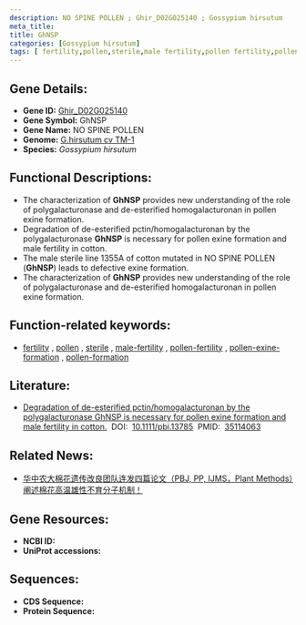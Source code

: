 ```yaml
---
description: NO SPINE POLLEN ; Ghir_D02G025140 ; Gossypium hirsutum
meta_title:
title: GhNSP
categories: [Gossypium hirsutum]
tags: [ fertility,pollen,sterile,male fertility,pollen fertility,pollen exine formation,pollen formation ]
---
```


## Gene Details:
- **Gene ID:**	[Ghir_D02G025140]()
- **Gene Symbol:** GhNSP
- **Gene Name:** NO SPINE POLLEN
- **Genome:** [G.hirsutum cv TM-1]()
- **Species:** *Gossypium hirsutum*

## Functional Descriptions:
   - The characterization of **GhNSP** provides new understanding of the role of polygalacturonase and de-esterified homogalacturonan in pollen exine formation.
   - Degradation of de-esterified pctin/homogalacturonan by the polygalacturonase **GhNSP** is necessary for pollen exine formation and male fertility in cotton.
   - The male sterile line 1355A of cotton mutated in NO SPINE POLLEN (**GhNSP**) leads to defective exine formation.
   - The characterization of **GhNSP** provides new understanding of the role of polygalacturonase and de-esterified homogalacturonan in pollen exine formation.

## Function-related keywords:
   - [fertility](/tags/fertility/)&nbsp;,&nbsp;[pollen](/tags/pollen/)&nbsp;,&nbsp;[sterile](/tags/sterile/)&nbsp;,&nbsp;[male-fertility](/tags/male-fertility/)&nbsp;,&nbsp;[pollen-fertility](/tags/pollen-fertility/)&nbsp;,&nbsp;[pollen-exine-formation](/tags/pollen-exine-formation/)&nbsp;,&nbsp;[pollen-formation](/tags/pollen-formation/)

## Literature:
   - [Degradation of de-esterified pctin/homogalacturonan by the polygalacturonase GhNSP is necessary for pollen exine formation and male fertility in cotton.]( https://onlinelibrary.wiley.com/doi/10.1111/pbi.13785)&nbsp;&nbsp;DOI:&nbsp;&nbsp;[10.1111/pbi.13785](https://onlinelibrary.wiley.com/doi/10.1111/pbi.13785)&nbsp;&nbsp;PMID:&nbsp;&nbsp;[35114063](https://pubmed.ncbi.nlm.nih.gov/35114063/)

## Related News:
   - [华中农大棉花遗传改良团队连发四篇论文（PBJ, PP, IJMS，Plant Methods）阐述棉花高温雄性不育分子机制！](https://mp.weixin.qq.com/s?__biz=Mzg3MDEwNDEyMg==&mid=2247529231&idx=2&sn=295bbfc019c91c0da77532f4928be71c&chksm=ce90de5af9e7574c3811fae3a363229d50513ce59e1c69accba6528c5d31fee4312607d01b1b&scene=27#wechat_redirect)

## Gene Resources:
- **NCBI ID:**  [](https://www.ncbi.nlm.nih.gov/gene/?term=)
- **UniProt accessions:** [](https://www.uniprot.org/uniprotkb//entry)



## Sequences:
- **CDS Sequence:**
- **Protein Sequence:**

